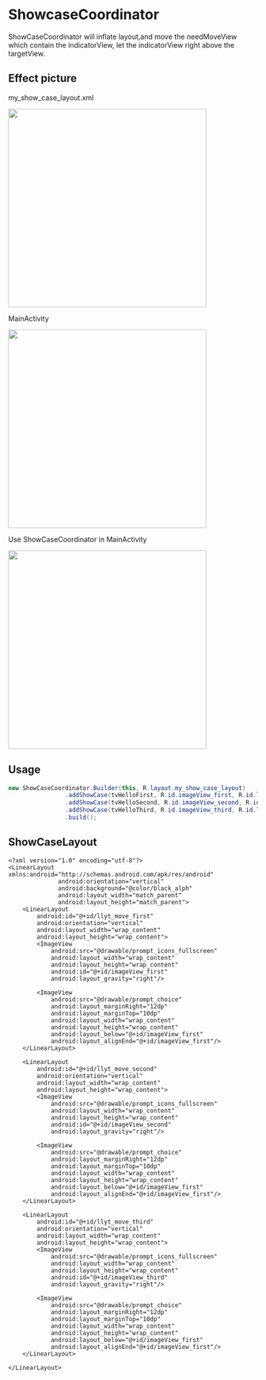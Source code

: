 # ShowcaseCoordinator

ShowCaseCoordinator will inflate layout,and move the needMoveView which contain the indicatorView,
let the indicatorView right above the targetView.


## Effect picture

my_show_case_layout.xml

<img src="https://github.com/lylwo317/MyShowcaseLayout/blob/master/screenshot/layout-2016-08-17-132455.png" width="400">

MainActivity

<img src="https://github.com/lylwo317/MyShowcaseLayout/blob/master/screenshot/layout-2016-08-17-132712.png" width="400">

Use ShowCaseCoordinator in MainActivity

<img src="https://github.com/lylwo317/MyShowcaseLayout/blob/master/screenshot/device-2016-08-17-134533.png" width="400">




## Usage


``` java
new ShowCaseCoordinator.Builder(this, R.layout.my_show_case_layout)
                .addShowCase(tvHelloFirst, R.id.imageView_first, R.id.llyt_move_first)
                .addShowCase(tvHelloSecond, R.id.imageView_second, R.id.llyt_move_second)
                .addShowCase(tvHelloThird, R.id.imageView_third, R.id.llyt_move_third)
                .build();
```

## ShowCaseLayout



```
<?xml version="1.0" encoding="utf-8"?>
<LinearLayout xmlns:android="http://schemas.android.com/apk/res/android"
              android:orientation="vertical"
              android:background="@color/black_alph"
              android:layout_width="match_parent"
              android:layout_height="match_parent">
    <LinearLayout
        android:id="@+id/llyt_move_first"
        android:orientation="vertical"
        android:layout_width="wrap_content"
        android:layout_height="wrap_content">
        <ImageView
            android:src="@drawable/prompt_icons_fullscreen"
            android:layout_width="wrap_content"
            android:layout_height="wrap_content"
            android:id="@+id/imageView_first"
            android:layout_gravity="right"/>

        <ImageView
            android:src="@drawable/prompt_choice"
            android:layout_marginRight="12dp"
            android:layout_marginTop="10dp"
            android:layout_width="wrap_content"
            android:layout_height="wrap_content"
            android:layout_below="@+id/imageView_first"
            android:layout_alignEnd="@+id/imageView_first"/>
    </LinearLayout>

    <LinearLayout
        android:id="@+id/llyt_move_second"
        android:orientation="vertical"
        android:layout_width="wrap_content"
        android:layout_height="wrap_content">
        <ImageView
            android:src="@drawable/prompt_icons_fullscreen"
            android:layout_width="wrap_content"
            android:layout_height="wrap_content"
            android:id="@+id/imageView_second"
            android:layout_gravity="right"/>

        <ImageView
            android:src="@drawable/prompt_choice"
            android:layout_marginRight="12dp"
            android:layout_marginTop="10dp"
            android:layout_width="wrap_content"
            android:layout_height="wrap_content"
            android:layout_below="@+id/imageView_first"
            android:layout_alignEnd="@+id/imageView_first"/>
    </LinearLayout>

    <LinearLayout
        android:id="@+id/llyt_move_third"
        android:orientation="vertical"
        android:layout_width="wrap_content"
        android:layout_height="wrap_content">
        <ImageView
            android:src="@drawable/prompt_icons_fullscreen"
            android:layout_width="wrap_content"
            android:layout_height="wrap_content"
            android:id="@+id/imageView_third"
            android:layout_gravity="right"/>

        <ImageView
            android:src="@drawable/prompt_choice"
            android:layout_marginRight="12dp"
            android:layout_marginTop="10dp"
            android:layout_width="wrap_content"
            android:layout_height="wrap_content"
            android:layout_below="@+id/imageView_first"
            android:layout_alignEnd="@+id/imageView_first"/>
    </LinearLayout>

</LinearLayout>
```


